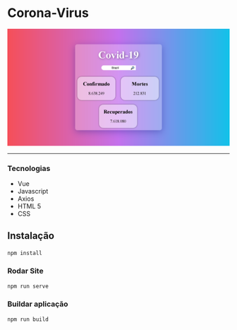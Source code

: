 # Corona-Virus
![interface image](https://github.com/Pbluer/Corona-Virus/blob/main/src/assets/review.png)

----
### Tecnologias
* Vue
* Javascript
* Axios
* HTML 5 
* CSS


## Instalação
```
npm install
```

### Rodar Site
```
npm run serve
```

### Buildar aplicação
```
npm run build
```
